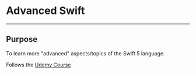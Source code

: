 # Advanced Swift

---
## Purpose
To learn more "advanced" aspects/topics of the Swift 5 language.

Follows the [Udemy Course](https://www.udemy.com/ios-12-app-development-bootcamp/)